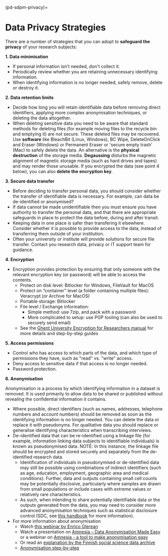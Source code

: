 (pd-sdpm-privacy)=
# Data Privacy Strategies

There are a number of strategies that you can adopt to **safeguard the privacy** of your research subjects:

**1. Data minimisation**

* If personal information isn't needed, don't collect it.
* Periodically review whether you are retaining unnecessary identifying information.
* When identifying information is no longer needed, safely remove, delete or destroy it.

**2. Data retention limits**
* Decide how long you will retain identifiable data before removing direct identifiers, applying more complex anonymisation techniques, or deleting the data altogether.
* When deleting sensitive data you need to be aware that standard methods for deleting files (for example moving files to the recycle bin and emptying it) are not secure.
These deleted files may be recovered.
Use **software** like BleachBit (Linux, Windows), BC Wipe, DeleteOnClick and Eraser (Windows) or Permanent Eraser or 'secure empty trash' (Mac) to safely delete the data.
An alternative is the **physical destruction** of the storage media.
**Degaussing** disturbs the magnetic alignment of magnetic storage media (such as hard drives and tapes) and may render those unusable.
If you encrypted the data (see point 4 below), you can also **delete the encryption key**.

**3. Secure data transfer**
* Before deciding to transfer personal data, you should consider whether the transfer of identifiable data is necessary.
For example, can data be de-identified or anonymised?
* If data cannot be made unidentifiable then you must ensure you have authority to transfer the personal data, and that there are appropriate safeguards in place to protect the data before, during and after transit.
* Keeping data in one place is safer than transfering it elsewhere.
Consider whether it is possible to provide access to the data, instead of transferring them outside of your institution.
* Often your university or institute will provide solutions for secure file transfer.
Contact you research data, privacy or IT support team for guidance.

**4. Encryption**
* Encryption provides protection by ensuring that only someone with the relevant encryption key (or password) will be able to access the contents.
    * Protect on disk level: Bitlocker for Windows, FileVault for MacOS
    * Protect on “container” level (a folder containing multiple files):  Veracrypt (or Archive for MacOS)
    * Portable storage: Bitlocker
    * File level / Exchange information:
      * Simple method: use 7zip, and pack with a password
      * More complicated to setup: use PGP tooling (can also be used to securely send email)
    * See the [Ghent University Encryption for Researchers manual](https://osf.io/nx8km/) for more details and step-by-step guides

**5. Access permissions**
* Control who has access to which parts of the data, and which type of permissions they have, such as "read" vs. "write" access.
* Deny access to sensitive data if that access is no longer needed.
* Password protection.


**6. Anonymisation**

Anonymisation is a process by which identifying information in a dataset is removed.
It is used primarily to allow data to be shared or published without revealing the confidential information it contains.
* Where possible, direct identifiers (such as names, addresses, telephone numbers and account numbers) should be removed as soon as the identifying information is no longer needed.
You can delete the data or replace it with pseudonyms.
For qualitative data you should replace or generalise identifying characteristics when transcribing interviews.
* De-identified data that can be re-identified using a linkage file (for example, information linking data subjects to identifiable individuals) is known as pseudonymised data.
NOTE: In this instance, the linkage file should be encrypted and stored securely and separately from the de-identified research data.
  * Identification of individuals in pseudonymised or de-identified data may still be possible using combinations of indirect identifiers (such as age, education, employment, geographic area and medical conditions).
Further, data and outputs containing small cell counts may be potentially disclosive, particularly where samples are drawn from small populations or include cases with extreme values or relatively rare characteristics.
   * As such, when intending to share potentially identifiable data or the outputs generated from the data, you may need to consider more advanced anonymisation techniques such as statistical disclosure control (SDC, see [this handbook](https://securedatagroup.org/sdc-handbook/) for more information).
* For more information about anonymisation
   * Watch [this webinar by Enrico Glerean](https://www.youtube.com/watch?v=ILXeA4fx3cI)
   * Watch a presentation on [Amnesia – Data Anonymisation Made Easy](https://www.youtube.com/watch?v=9wu_xGeYsQw) or a webinar on [Amnesia - a tool to make anonymisation easy](https://www.youtube.com/watch?v=9wu_xGeYsQw)
   * Or read an [explanation by the Finnish social science data archive](https://www.fsd.tuni.fi/en/services/data-management-guidelines/anonymisation-and-identifiers/)
   * [Anonymisation step-by-step](https://ukdataservice.ac.uk/learning-hub/research-data-management/anonymisation/anonymisation-step-by-step/)
